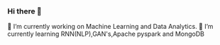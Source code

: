 ### Hi there 👋


🔭 I’m currently working on Machine Learning and Data Analytics.
🌱 I’m currently learning RNN(NLP),GAN's,Apache pyspark and MongoDB
<!--
**Vasudev-Sharma-13/Vasudev-Sharma-13** is a ✨ _special_ ✨ repository because its `README.md` (this file) appears on your GitHub profile.

Here are some ideas to get you started:

- 
- 
- 👯 I’m looking to collaborate on ...
- 🤔 I’m looking for help with ...
- 💬 Ask me about ...
- 📫 How to reach me: ...
- 😄 Pronouns: ...
- ⚡ Fun fact: ...
-->
